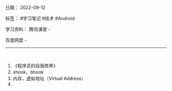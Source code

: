 日期： 2022-09-12

标签： #学习笔记 #技术 #Android 

学习资料： 
腾讯课堂 - 

百度网盘 - 

---
<br>

1. 《程序员的自我修养》
2. xhook、bhook
3. 内存，虚拟地址（Virtual Address）
4. 

